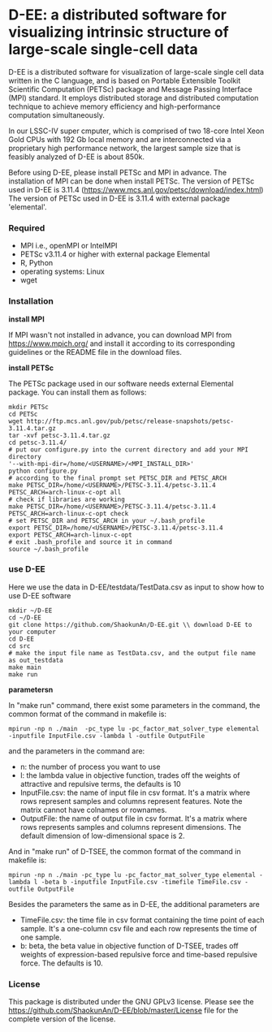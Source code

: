 # D-EE: a distributed software for visualizing intrinsic structure of large-scale single-cell data

D-EE is a distributed software for visualization of large-scale single cell data written in the C language, and is based on Portable 
Extensible Toolkit Scientific Computation (PETSc) package and Message Passing Interface (MPI) standard. It employs distributed 
storage and distributed computation technique to achieve memory efficiency and high-performance computation simultaneously. 

In our LSSC-IV super cmputer, which is comprised of two 18-core Intel Xeon Gold CPUs with 192 Gb local memory and are interconnected via a proprietary high performance network, the largest sample size that is feasibly analyzed of D-EE is about 850k. 

Before using D-EE, please install PETSc and MPI in advance. The installation of MPI can be done when install PETSc. The version 
of PETSc used in D-EE is 3.11.4 (https://www.mcs.anl.gov/petsc/download/index.html)
The version of PETSc used in D-EE is 3.11.4 with external package 'elemental'.

### Required
+ MPI i.e., openMPI or IntelMPI
+ PETSc v3.11.4 or higher with external package Elemental
+ R, Python
+ operating systems: Linux
+ wget

### Installation 
 **install MPI**
 
 If MPI wasn't not installed in advance, you can download MPI from https://www.mpich.org/ 
 and install it according to its corresponding guidelines or the README file in the download files.
 
**install PETSc**

The PETSc package used in our software needs external Elemental package. You can install them as follows:


```
mkdir PETSc
cd PETSc
wget http://ftp.mcs.anl.gov/pub/petsc/release-snapshots/petsc-3.11.4.tar.gz
tar -xvf petsc-3.11.4.tar.gz
cd petsc-3.11.4/
# put our configure.py into the current directory and add your MPI directory
'--with-mpi-dir=/home/<USERNAME>/<MPI_INSTALL_DIR>'
python configure.py
# according to the final prompt set PETSC_DIR and PETSC_ARCH
make PETSC_DIR=/home/<USERNAME>/PETSC-3.11.4/petsc-3.11.4 PETSC_ARCH=arch-linux-c-opt all
# check if libraries are working
make PETSC_DIR=/home/<USERNAME>/PETSC-3.11.4/petsc-3.11.4 PETSC_ARCH=arch-linux-c-opt check
# set PETSC_DIR and PETSC_ARCH in your ~/.bash_profile 
export PETSC_DIR=/home/<USERNAME>/PETSC-3.11.4/petsc-3.11.4
export PETSC_ARCH=arch-linux-c-opt
# exit .bash_profile and source it in command
source ~/.bash_profile
```


### use D-EE

Here we use the data in D-EE/testdata/TestData.csv as input to show how to use D-EE software

``` 
mkdir ~/D-EE
cd ~/D-EE
git clone https://github.com/ShaokunAn/D-EE.git \\ download D-EE to your computer
cd D-EE
cd src
# make the input file name as TestData.csv, and the output file name as out_testdata
make main
make run
```

**parametersn**

In "make run" command, there exist some parameters in the command, the common format
of the command in makefile is:

```
mpirun -np n ./main  -pc_type lu -pc_factor_mat_solver_type elemental -inputfile InputFile.csv -lambda l -outfile OutputFile
```
and the parameters in the command are:
+ n: the number of process you want to use
+ l: the lambda value in objective function, trades off the weights of attractive and repulsive terms, the defaults is 10
+ InputFile.csv: the name of input file in csv format. It's a matrix where rows represent samples and columns represent features. Note the matrix cannot have 
colnames or rownames.
+ OutputFile: the name of output file in csv format. It's a matrix where rows represents samples and columns represent dimensions. 
The default dimension of low-dimensional space is 2.

And in "make run" of D-TSEE, the common format of the command in makefile is:
```
mpirun -np n ./main -pc_type lu -pc_factor_mat_solver_type elemental -lambda l -beta b -inputfile InputFile.csv -timefile TimeFile.csv -outfile OutputFile
```
Besides the parameters the same as in D-EE, the additional parameters are
+ TimeFile.csv: the time file in csv format containing the time point of each sample. It's a one-column csv file and each row represents the time of one sample.
+ b: beta, the beta value in objective function of D-TSEE, trades off weights of expression-based repulsive force and time-based repulsive force. The defaults is 10.

### License

This package is distributed under the GNU GPLv3 license. 
Please see the https://github.com/ShaokunAn/D-EE/blob/master/License file for the complete version of the license.






 



